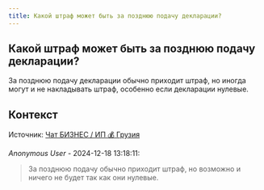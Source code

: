```yaml
---
title: Какой штраф может быть за позднюю подачу декларации?
---
```


## Какой штраф может быть за позднюю подачу декларации?

За позднюю подачу декларации обычно приходит штраф, но иногда могут и не накладывать штраф, особенно если декларации нулевые.

## Контекст

Источник: [Чат БИЗНЕС / ИП 💰 Грузия](https://t.me/ip_ge)

_Anonymous User_ - 2024-12-18 13:18:11:

> За позднюю подачу обычно приходит штраф, но возможно и ничего не будет так как они нулевые.
